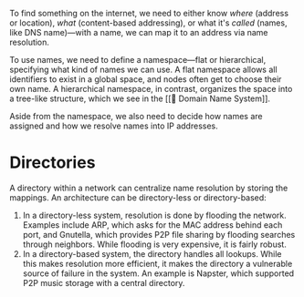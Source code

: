 To find something on the internet, we need to either know *where* (address or location), *what* (content-based addressing), or what it's *called* (names, like DNS name)—with a name, we can map it to an address via name resolution.

To use names, we need to define a namespace—flat or hierarchical, specifying what kind of names we can use. A flat namespace allows all identifiers to exist in a global space, and nodes often get to choose their own name. A hierarchical namespace, in contrast, organizes the space into a tree-like structure, which we see in the [[📇 Domain Name System]].

Aside from the namespace, we also need to decide how names are assigned and how we resolve names into IP addresses.

# Directories
A directory within a network can centralize name resolution by storing the mappings. An architecture can be directory-less or directory-based:
1. In a directory-less system, resolution is done by flooding the network. Examples include ARP, which asks for the MAC address behind each port, and Gnutella, which provides P2P file sharing by flooding searches through neighbors. While flooding is very expensive, it is fairly robust.
2. In a directory-based system, the directory handles all lookups. While this makes resolution more efficient, it makes the directory a vulnerable source of failure in the system. An example is Napster, which supported P2P music storage with a central directory.
